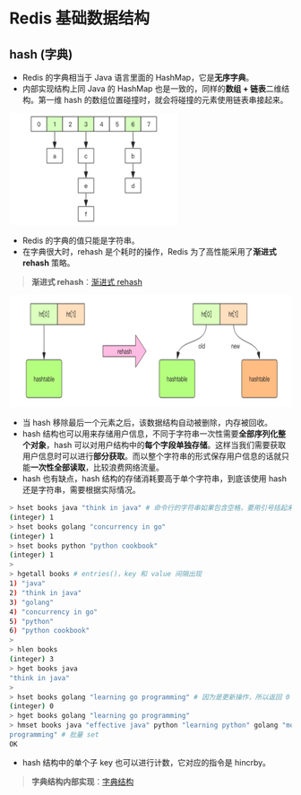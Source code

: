# **Redis 基础数据结构**

## **hash (字典)**
- Redis 的字典相当于 Java 语言里面的 HashMap，它是**无序字典**。
- 内部实现结构上同 Java 的 HashMap 也是一致的，同样的**数组 + 链表**二维结构。第一维 hash 的数组位置碰撞时，就会将碰撞的元素使用链表串接起来。

<img src="../images/hash.png" width="300" height="200" alt="hash" align=center/>

- Redis 的字典的值只能是字符串。
- 在字典很大时，rehash 是个耗时的操作，Redis 为了高性能采用了**渐进式 rehash** 策略。

> **渐进式 rehash**：[渐进式 rehash](../rehash.md)

<img src="../images/rehash.png" width="700" height="200" alt="rehash" align=center/>

- 当 hash 移除最后一个元素之后，该数据结构自动被删除，内存被回收。
- hash 结构也可以用来存储用户信息，不同于字符串一次性需要**全部序列化整个对象**，hash 可以对用户结构中的**每个字段单独存储**。这样当我们需要获取用户信息时可以进行**部分获取**。而以整个字符串的形式保存用户信息的话就只能**一次性全部读取**，比较浪费网络流量。
- hash 也有缺点，hash 结构的存储消耗要高于单个字符串，到底该使用 hash 还是字符串，需要根据实际情况。

```bash
> hset books java "think in java" # 命令行的字符串如果包含空格，要用引号括起来 
(integer) 1
> hset books golang "concurrency in go"
(integer) 1
> hset books python "python cookbook"
(integer) 1
>
> hgetall books # entries()，key 和 value 间隔出现
1) "java"
2) "think in java"
3) "golang"
4) "concurrency in go"
5) "python"
6) "python cookbook"
>
> hlen books
(integer) 3
> hget books java
"think in java"
>
> hset books golang "learning go programming" # 因为是更新操作，所以返回 0 
(integer) 0
> hget books golang "learning go programming"
> hmset books java "effective java" python "learning python" golang "modern golang
programming" # 批量 set 
OK
```

- hash 结构中的单个子 key 也可以进行计数，它对应的指令是 hincrby。

> **字典结构内部实现**：[字典结构](../redis-dict.md)